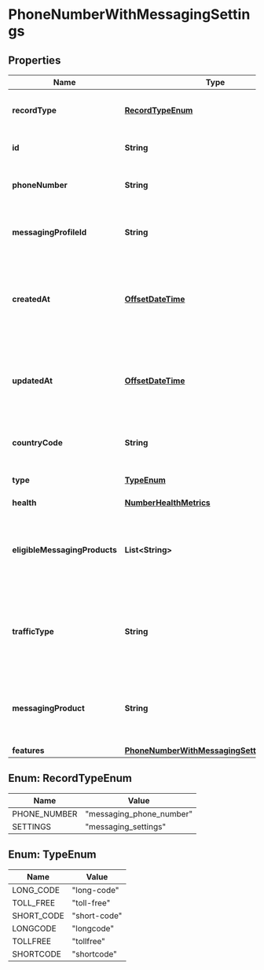 

# PhoneNumberWithMessagingSettings

## Properties

Name | Type | Description | Notes
------------ | ------------- | ------------- | -------------
**recordType** | [**RecordTypeEnum**](#RecordTypeEnum) | Identifies the type of the resource. |  [optional] [readonly]
**id** | **String** | Identifies the type of resource. |  [optional] [readonly]
**phoneNumber** | **String** | +E.164 formatted phone number. |  [optional] [readonly]
**messagingProfileId** | **String** | Unique identifier for a messaging profile. |  [optional]
**createdAt** | [**OffsetDateTime**](OffsetDateTime.md) | ISO 8601 formatted date indicating when the resource was created. |  [optional] [readonly]
**updatedAt** | [**OffsetDateTime**](OffsetDateTime.md) | ISO 8601 formatted date indicating when the resource was updated. |  [optional] [readonly]
**countryCode** | **String** | ISO 3166-1 alpha-2 country code. |  [optional] [readonly]
**type** | [**TypeEnum**](#TypeEnum) | The type of the phone number |  [optional] [readonly]
**health** | [**NumberHealthMetrics**](NumberHealthMetrics.md) |  |  [optional]
**eligibleMessagingProducts** | **List&lt;String&gt;** | The messaging products that this number can be registered to use |  [optional] [readonly]
**trafficType** | **String** | The messaging traffic or use case for which the number is currently configured. |  [optional] [readonly]
**messagingProduct** | **String** | The messaging product that the number is registered to use |  [optional]
**features** | [**PhoneNumberWithMessagingSettingsFeatures**](PhoneNumberWithMessagingSettingsFeatures.md) |  |  [optional]



## Enum: RecordTypeEnum

Name | Value
---- | -----
PHONE_NUMBER | &quot;messaging_phone_number&quot;
SETTINGS | &quot;messaging_settings&quot;



## Enum: TypeEnum

Name | Value
---- | -----
LONG_CODE | &quot;long-code&quot;
TOLL_FREE | &quot;toll-free&quot;
SHORT_CODE | &quot;short-code&quot;
LONGCODE | &quot;longcode&quot;
TOLLFREE | &quot;tollfree&quot;
SHORTCODE | &quot;shortcode&quot;



